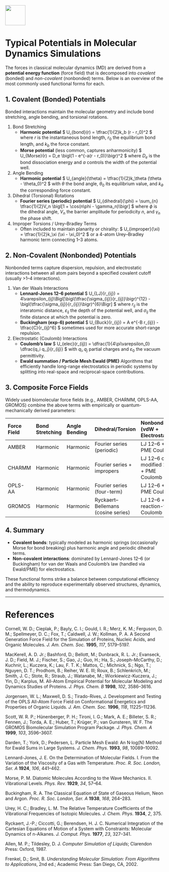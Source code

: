 <img src="https://r2cdn.perplexity.ai/pplx-full-logo-primary-dark%402x.png" style="height:64px;margin-right:32px"/>

# Typical Potentials in Molecular Dynamics Simulations

The forces in classical molecular dynamics (MD) are derived from a **potential energy function** (force field) that is decomposed into *covalent* (bonded) and *non-covalent* (nonbonded) terms. Below is an overview of the most commonly used functional forms for each.

## 1. Covalent (Bonded) Potentials

Bonded interactions maintain the molecular geometry and include bond stretching, angle bending, and torsional rotations.

1. Bond Stretching
    - **Harmonic potential**
\$ U_{bond}(r) = \tfrac{1}{2}k_b (r - r_0)^2 \$
where $r$ is the instantaneous bond length, $r_0$ the equilibrium bond length, and $k_b$ the force constant.
    - **Morse potential** (less common, captures anharmonicity)
\$ U_{Morse}(r) = D_e \bigl(1 - e^{-a(r - r_0)}\bigr)^2 \$
where $D_e$ is the bond dissociation energy and $a$ controls the width of the potential well.
2. Angle Bending
    - **Harmonic potential**
\$ U_{angle}(\theta) = \tfrac{1}{2}k_\theta (\theta - \theta_0)^2 \$
with $\theta$ the bond angle, $\theta_0$ its equilibrium value, and $k_\theta$ the corresponding force constant.
3. Dihedral (Torsional) Rotations
    - **Fourier series (periodic) potential**
\$ U_{dihedral}(\phi) = \sum_{n} \tfrac{1}{2}V_n \bigl[1 + \cos(n\phi - \gamma_n)\bigr] \$
where $\phi$ is the dihedral angle, $V_n$ the barrier amplitude for periodicity $n$, and $\gamma_n$ the phase shift.
4. Improper Torsions / Urey–Bradley Terms
    - Often included to maintain planarity or chirality:
\$ U_{improper}(\xi) = \tfrac{1}{2}k_\xi (\xi - \xi_0)^2 \$
or a 4-atom Urey–Bradley harmonic term connecting 1–3 atoms.

## 2. Non-Covalent (Nonbonded) Potentials

Nonbonded terms capture dispersion, repulsion, and electrostatic interactions between all atom pairs beyond a specified covalent cutoff (usually >1–4 interactions).

1. Van der Waals Interactions
    - **Lennard-Jones 12–6 potential**
\$ U_{LJ}(r_{ij}) = 4\varepsilon_{ij}\Bigl[\bigl(\tfrac{\sigma_{ij}}{r_{ij}}\bigr)^{12} - \bigl(\tfrac{\sigma_{ij}}{r_{ij}}\bigr)^{6}\Bigr] \$
where $r_{ij}$ is the interatomic distance, $\varepsilon_{ij}$ the depth of the potential well, and $\sigma_{ij}$ the finite distance at which the potential is zero.
    - **Buckingham (exp-6) potential**
\$ U_{Buck}(r_{ij}) = A e^{-B r_{ij}} - \tfrac{C}{r_{ij}^6} \$
sometimes used for more accurate short-range repulsion.
2. Electrostatic (Coulomb) Interactions
    - **Coulomb’s law**
\$ U_{elec}(r_{ij}) = \dfrac{1}{4\pi\varepsilon_0} \dfrac{q_i q_j}{r_{ij}} \$
with $q_i, q_j$ partial charges and $\varepsilon_0$ the vacuum permittivity.
    - **Ewald summation / Particle Mesh Ewald (PME)**
Algorithms that efficiently handle long-range electrostatics in periodic systems by splitting into real-space and reciprocal-space contributions.

## 3. Composite Force Fields

Widely used biomolecular force fields (e.g., AMBER, CHARMM, OPLS-AA, GROMOS) combine the above terms with empirically or quantum-mechanically derived parameters:


| Force Field | Bond Stretching | Angle Bending | Dihedral/Torsion | Nonbonded (vdW + Electrostatics) |
| :-- | :-- | :-- | :-- | :-- |
| AMBER | Harmonic | Harmonic | Fourier series (periodic) | LJ 12–6 + PME Coulomb |
| CHARMM | Harmonic | Harmonic | Fourier series + impropers | LJ 12–6 or modified 12–6 + PME Coulomb |
| OPLS-AA | Harmonic | Harmonic | Fourier series (four-term) | LJ 12–6 + PME Coulomb |
| GROMOS | Harmonic | Harmonic | Ryckaert–Bellemans (cosine series) | LJ 12–6 + reaction-field Coulomb |

## 4. Summary

- **Covalent bonds**: typically modeled as harmonic springs (occasionally Morse for bond breaking) plus harmonic angle and periodic dihedral terms.
- **Non-covalent interactions**: dominated by Lennard-Jones 12–6 (or Buckingham) for van der Waals and Coulomb’s law (handled via Ewald/PME) for electrostatics.

These functional forms strike a balance between computational efficiency and the ability to reproduce experimentally observed structures, dynamics, and thermodynamics.

---

# References

Cornell, W. D.; Cieplak, P.; Bayly, C. I.; Gould, I. R.; Merz, K. M.; Ferguson, D. M.; Spellmeyer, D. C.; Fox, T.; Caldwell, J. W.; Kollman, P. A. A Second Generation Force Field for the Simulation of Proteins, Nucleic Acids, and Organic Molecules. *J. Am. Chem. Soc.* **1995**, *117*, 5179–5197.

MacKerell, A. D. Jr.; Bashford, D.; Bellott, M.; Dunbrack, R. L. Jr.; Evanseck, J. D.; Field, M. J.; Fischer, S.; Gao, J.; Guo, H.; Ha, S.; Joseph-McCarthy, D.; Kuchnir, L.; Kuczera, K.; Lau, F. T. K.; Mattos, C.; Michnick, S.; Ngo, T.; Nguyen, D. T.; Prodhom, B.; Reiher, W. E. III; Roux, B.; Schlenkrich, M.; Smith, J. C.; Stote, R.; Straub, J.; Watanabe, M.; Wiorkiewicz-Kuczera, J.; Yin, D.; Karplus, M. All-Atom Empirical Potential for Molecular Modeling and Dynamics Studies of Proteins. *J. Phys. Chem. B* **1998**, *102*, 3586–3616.

Jorgensen, W. L.; Maxwell, D. S.; Tirado-Rives, J. Development and Testing of the OPLS All-Atom Force Field on Conformational Energetics and Properties of Organic Liquids. *J. Am. Chem. Soc.* **1996**, *118*, 11225–11236.

Scott, W. R. P.; Hünenberger, P. H.; Tironi, I. G.; Mark, A. E.; Billeter, S. R.; Fennen, J.; Torda, A. E.; Huber, T.; Krüger, P.; van Gunsteren, W. F. The GROMOS Biomolecular Simulation Program Package. *J. Phys. Chem. A* **1999**, *103*, 3596–3607.

Darden, T.; York, D.; Pedersen, L. Particle Mesh Ewald: An N·log(N) Method for Ewald Sums in Large Systems. *J. Chem. Phys.* **1993**, *98*, 10089–10092.

Lennard-Jones, J. E. On the Determination of Molecular Fields. I. From the Variation of the Viscosity of a Gas with Temperature. *Proc. R. Soc. London, Ser. A* **1924**, *106*, 441–462.

Morse, P. M. Diatomic Molecules According to the Wave Mechanics. II. Vibrational Levels. *Phys. Rev.* **1929**, *34*, 57–64.

Buckingham, R. A. The Classical Equation of State of Gaseous Helium, Neon and Argon. *Proc. R. Soc. London, Ser. A* **1938**, *168*, 264–283.

Urey, H. C.; Bradley, L. M. The Relative Temperature Coefficients of the Vibrational Frequencies of Isotopic Molecules. *J. Chem. Phys.* **1934**, *2*, 375.

Ryckaert, J.-P.; Ciccotti, G.; Berendsen, H. J. C. Numerical Integration of the Cartesian Equations of Motion of a System with Constraints: Molecular Dynamics of n-Alkanes. *J. Comput. Phys.* **1977**, *23*, 327–341.

Allen, M. P.; Tildesley, D. J. *Computer Simulation of Liquids*; Clarendon Press: Oxford, 1987.

Frenkel, D.; Smit, B. *Understanding Molecular Simulation: From Algorithms to Applications*, 2nd ed.; Academic Press: San Diego, CA, 2002.

